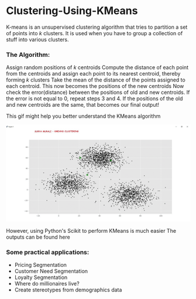 # Clustering-Using-KMeans

K-means is an unsupervised clustering algorithm that tries to partition a set of points into *k* clusters. It is used when you have to group a collection of stuff into various clusters.

### The Algorithm:

Assign random positions of *k* centroids
Compute the distance of each point from the centroids and assign each point to its nearest centroid, thereby forming *k* clusters
Take the mean of the distance of the points assigned to each centroid. This now becomes the positions of the new centroids
Now check the error(distance) between the positions of old and new centroids. 
If the error is not equal to 0, repeat steps 3 and 4. If the positions of the old and new centroids are the same, that becomes our final output!

This gif might help you better understand the KMeans algorithm

![alt text](https://github.com/Surya-Murali/Clustering-Using-KMeans/blob/master/KMeans.gif)

However, using Python's Scikit to perform KMeans is much easier
The outputs can be found here


### Some practical applications:

* Pricing Segmentation
* Customer Need Segmentation
* Loyalty Segmentation
* Where do millionaires live?
* Create stereotypes from demographics data
